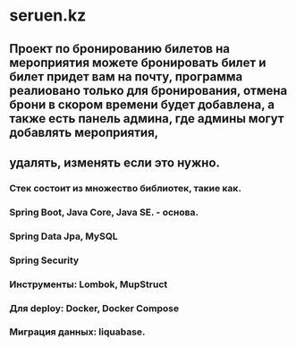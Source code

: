 # seruen.kz

## Проект по бронированию билетов на мероприятия можете бронировать билет и билет придет вам на почту, программа реалиовано только для бронирования, отмена брони в скором времени будет добавлена, а также есть панель админа, где админы могут добавлять мероприятия,
## удалять, изменять если это нужно.

### Стек состоит из множество библиотек, такие как.

### Spring Boot, Java Core, Java SE. - основа.
### Spring Data Jpa, MySQL
### Spring Security
### Инструменты: Lombok, MupStruct
### Для deploy: Docker, Docker Compose
### Миграция данных: liquabase.
